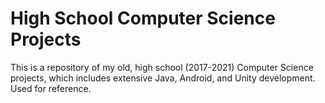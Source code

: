 # High School Computer Science Projects

This is a repository of my old, high school (2017-2021) Computer Science projects, which includes extensive Java, Android, and Unity development. Used for reference.
